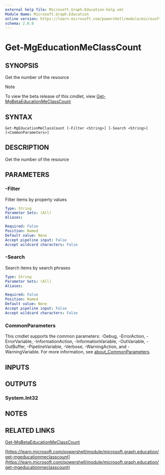```yaml
---
external help file: Microsoft.Graph.Education-help.xml
Module Name: Microsoft.Graph.Education
online version: https://learn.microsoft.com/powershell/module/microsoft.graph.education/get-mgeducationmeclasscount
schema: 2.0.0
---
```


# Get-MgEducationMeClassCount

## SYNOPSIS
Get the number of the resource

> [!NOTE]
> To view the beta release of this cmdlet, view [Get-MgBetaEducationMeClassCount](/powershell/module/Microsoft.Graph.Beta.Education/Get-MgBetaEducationMeClassCount?view=graph-powershell-beta)

## SYNTAX

```
Get-MgEducationMeClassCount [-Filter <String>] [-Search <String>] [<CommonParameters>]
```

## DESCRIPTION
Get the number of the resource

## PARAMETERS

### -Filter
Filter items by property values

```yaml
Type: String
Parameter Sets: (All)
Aliases:

Required: False
Position: Named
Default value: None
Accept pipeline input: False
Accept wildcard characters: False
```

### -Search
Search items by search phrases

```yaml
Type: String
Parameter Sets: (All)
Aliases:

Required: False
Position: Named
Default value: None
Accept pipeline input: False
Accept wildcard characters: False
```

### CommonParameters
This cmdlet supports the common parameters: -Debug, -ErrorAction, -ErrorVariable, -InformationAction, -InformationVariable, -OutVariable, -OutBuffer, -PipelineVariable, -Verbose, -WarningAction, and -WarningVariable. For more information, see [about_CommonParameters](http://go.microsoft.com/fwlink/?LinkID=113216).

## INPUTS

## OUTPUTS

### System.Int32
## NOTES

## RELATED LINKS
[Get-MgBetaEducationMeClassCount](/powershell/module/Microsoft.Graph.Beta.Education/Get-MgBetaEducationMeClassCount?view=graph-powershell-beta)

[https://learn.microsoft.com/powershell/module/microsoft.graph.education/get-mgeducationmeclasscount](https://learn.microsoft.com/powershell/module/microsoft.graph.education/get-mgeducationmeclasscount)


